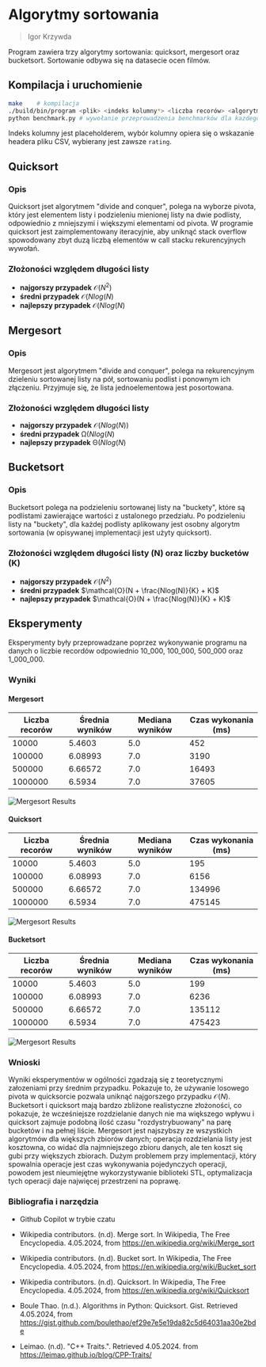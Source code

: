 # Algorytmy sortowania

> Igor Krzywda

Program zawiera trzy algorytmy sortowania: quicksort, mergesort oraz bucketsort. Sortowanie odbywa się na datasecie ocen filmów.

## Kompilacja i uruchomienie

```sh
make    # kompilacja
./build/bin/program <plik> <indeks kolumny*> <liczba recorów> <algorytm> <liczba przejść randomizacji> <rand seed>  # wywołanie pliku wynonywalnego
python benchmark.py # wywołanie przeprowadzenia benchmarków dla kazdego algorytmu
```

Indeks kolumny jest placeholderem, wybór kolumny opiera się o wskazanie headera pliku CSV, wybierany jest zawsze `rating`.

## Quicksort

### Opis

Quicksort jset algorytmem "divide and conquer", polega na wyborze pivota, który jest elementem listy i podzieleniu mienionej listy na dwie podlisty, odpowiednio z mniejszymi i większymi elementami od pivota. W programie quicksort jest zaimplementowany iteracyjnie, aby uniknąć stack overflow spowodowany zbyt duzą liczbą elementów w call stacku rekurencyjnych wywołań.

### Złożoności względem długości listy

- **najgorszy przypadek** $\mathcal{O}(N^2)$
- **średni przypadek** $\mathcal{O}(Nlog(N)$
- **najlepszy przypadek** $\mathcal{O}(Nlog(N)$

## Mergesort

### Opis

Mergesort jest algorytmem "divide and conquer", polega na rekurencyjnym dzieleniu sortowanej listy na pół, sortowaniu podlist i ponownym ich złączeniu. Przyjmuje się, że lista jednoelementowa jest posortowana.

### Złożoności względem długości listy

- **najgorszy przypadek** $\mathcal{O}(Nlog(N))$
- **średni przypadek** $\mathcal{\Omega}(Nlog(N)$
- **najlepszy przypadek** $\mathcal{\Theta}(Nlog(N)$

## Bucketsort

### Opis

Bucketsort polega na podzieleniu sortowanej listy na "buckety", które są podlistami zawierające wartości z ustalonego przedziału. Po podzieleniu listy na "buckety", dla każdej podlisty aplikowany jest osobny algorytm sortowania (w opisywanej implementacji jest użyty quicksort).

### Złożoności względem długości listy (N) oraz liczby bucketów (K)

- **najgorszy przypadek** $\mathcal{O}(N^2)$
- **średni przypadek** $\mathcal{O}(N + \frac{Nlog(N)}{K} + K)$
- **najlepszy przypadek** $\mathcal{O}(N + \frac{Nlog(N)}{K} + K)$

## Eksperymenty

Eksperymenty były przeprowadzane poprzez wykonywanie programu na danych o liczbie recordów odpowiednio 10_000, 100_000, 500_000 oraz 1_000_000.

### Wyniki

#### Mergesort

| Liczba recorów | Średnia wyników | Mediana wyników | Czas wykonania (ms) |
| -------------- | --------------- | --------------- | ------------------- |
| 10000          | 5.4603          | 5.0             | 452                 |
| 100000         | 6.08993         | 7.0             | 3190                |
| 500000         | 6.66572         | 7.0             | 16493               |
| 1000000        | 6.5934          | 7.0             | 37605               |

![Mergesort Results](assets/benchmark_plot_mergesort.png)

#### Quicksort

| Liczba recorów | Średnia wyników | Mediana wyników | Czas wykonania (ms) |
| -------------- | --------------- | --------------- | ------------------- |
| 10000          | 5.4603          | 5.0             | 195                 |
| 100000         | 6.08993         | 7.0             | 6156                |
| 500000         | 6.66572         | 7.0             | 134996              |
| 1000000        | 6.5934          | 7.0             | 475145              |

![Mergesort Results](assets/benchmark_plot_quicksort.png)

#### Bucketsort

| Liczba recorów | Średnia wyników | Mediana wyników | Czas wykonania (ms) |
| -------------- | --------------- | --------------- | ------------------- |
| 10000          | 5.4603          | 5.0             | 199                 |
| 100000         | 6.08993         | 7.0             | 6236                |
| 500000         | 6.66572         | 7.0             | 135112              |
| 1000000        | 6.5934          | 7.0             | 475423              |

![Mergesort Results](assets/benchmark_plot_bucketsort.png)

### Wnioski

Wyniki eksperymentów w ogólności zgadzają się z teoretycznymi załozeniami przy średnim przypadku. Pokazuje to, że używanie losowego pivota w quicksorcie pozwala uniknąć najgorszego przypadku $\mathcal{O}(N)$.
Bucketsort i quicksort mają bardzo zbliżone realistyczne złożoności, co pokazuje, że wcześniejsze rozdzielanie danych nie ma większego wpływu i quicksort zajmuje podobną ilość czasu "rozdystrybuowany" na parę bucketów i na pełnej liście. Mergesort jest najszybszy ze wszystkich algorytmów dla większych zbiorów danych; operacja rozdzielania listy jest kosztowna, co widać dla najmniejszego zbioru danych, ale ten koszt się gubi przy większych zbiorach.
Dużym problemem przy implementacji, który spowalnia operacje jest czas wykonywania pojedynczych operacji, powodem jest nieumiejętne wykorzystywanie biblioteki STL, optymalizacja tych operacji daje najwięcej przestrzeni na poprawę.

### Bibliografia i narzędzia

- Github Copilot w trybie czatu

- Wikipedia contributors. (n.d). Merge sort. In Wikipedia, The Free Encyclopedia. 4.05.2024, from https://en.wikipedia.org/wiki/Merge_sort
- Wikipedia contributors. (n.d). Bucket sort. In Wikipedia, The Free Encyclopedia. 4.05.2024, from https://en.wikipedia.org/wiki/Bucket_sort
- Wikipedia contributors. (n.d). Quicksort. In Wikipedia, The Free Encyclopedia. 4.05.2024, from https://en.wikipedia.org/wiki/Quicksort
- Boule Thao. (n.d.). Algorithms in Python: Quicksort. Gist. Retrieved 4.05.2024, from https://gist.github.com/boulethao/ef29e7e5e19da82c5d64031aa30e2bde
- Leimao. (n.d). "C++ Traits.". Retrieved 4.05.2024. from https://leimao.github.io/blog/CPP-Traits/
